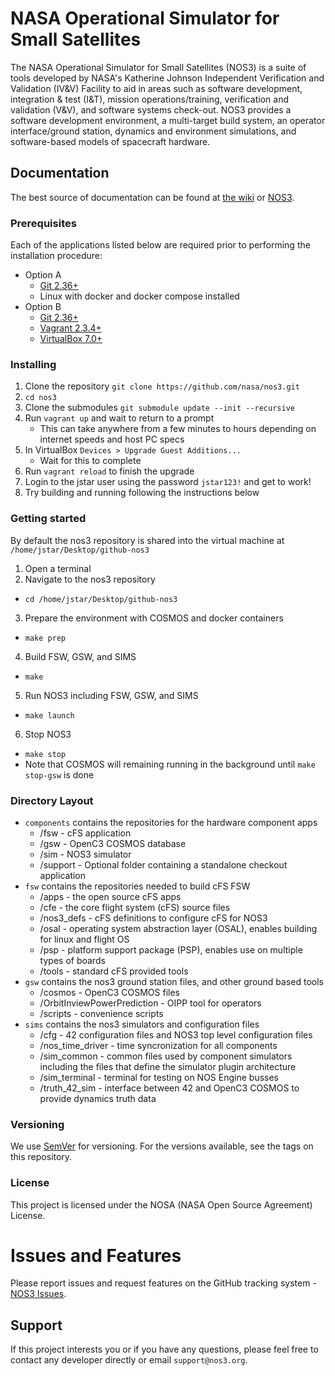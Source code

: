 # NASA Operational Simulator for Small Satellites
The NASA Operational Simulator for Small Satellites (NOS3) is a suite of tools developed by NASA's Katherine Johnson Independent Verification and Validation (IV&V) Facility to aid in areas such as software development, integration & test (I&T), mission operations/training, verification and validation (V&V), and software systems check-out. 
NOS3 provides a software development environment, a multi-target build system, an operator interface/ground station, dynamics and environment simulations, and software-based models of spacecraft hardware.

## Documentation
The best source of documentation can be found at [the wiki](https://github.com/nasa/nos3/wiki) or [NOS3](http://www.nos3.org).

### Prerequisites
Each of the applications listed below are required prior to performing the installation procedure:
* Option A
  * [Git 2.36+](https://git-scm.com/)
  * Linux with docker and docker compose installed
* Option B
  * [Git 2.36+](https://git-scm.com/)
  * [Vagrant 2.3.4+](https://www.vagrantup.com/)
  * [VirtualBox 7.0+](https://www.virtualbox.org/)

### Installing
1. Clone the repository `git clone https://github.com/nasa/nos3.git`
2. `cd nos3`
3. Clone the submodules `git submodule update --init --recursive`
4. Run `vagrant up` and wait to return to a prompt
    - This can take anywhere from a few minutes to hours depending on internet speeds and host PC specs
5. In VirtualBox `Devices > Upgrade Guest Additions...`
	- Wait for this to complete
6. Run `vagrant reload` to finish the upgrade
7. Login to the jstar user using the password `jstar123!` and get to work!
8. Try building and running following the instructions below

### Getting started
By default the nos3 repository is shared into the virtual machine at `/home/jstar/Desktop/github-nos3`
1. Open a terminal
2. Navigate to the nos3 repository
  - `cd /home/jstar/Desktop/github-nos3`
3. Prepare the environment with COSMOS and docker containers
  - `make prep`
4. Build FSW, GSW, and SIMS
  - `make`
5. Run NOS3 including FSW, GSW, and SIMS
  - `make launch`
6. Stop NOS3
  - `make stop`
  - Note that COSMOS will remaining running in the background until `make stop-gsw` is done

### Directory Layout
* `components` contains the repositories for the hardware component apps
	- /fsw - cFS application
	- /gsw - OpenC3 COSMOS database
	- /sim - NOS3 simulator
	- /support - Optional folder containing a standalone checkout application
* `fsw` contains the repositories needed to build cFS FSW
	- /apps - the open source cFS apps
	- /cfe - the core flight system (cFS) source files
	- /nos3_defs - cFS definitions to configure cFS for NOS3
	- /osal - operating system abstraction layer (OSAL), enables building for linux and flight OS
	- /psp - platform support package (PSP), enables use on multiple types of boards
	- /tools - standard cFS provided tools
* `gsw` contains the nos3 ground station files, and other ground based tools
	- /cosmos - OpenC3 COSMOS files
	- /OrbitInviewPowerPrediction - OIPP tool for operators
	- /scripts - convenience scripts
* `sims` contains the nos3 simulators and configuration files
	- /cfg - 42 configuration files and NOS3 top level configuration files
	- /nos_time_driver - time syncronization for all components
	- /sim_common - common files used by component simulators including the files that define the simulator plugin architecture
	- /sim_terminal - terminal for testing on NOS Engine busses
	- /truth_42_sim - interface between 42 and OpenC3 COSMOS to provide dynamics truth data

### Versioning
We use [SemVer](http://semver.org/) for versioning. For the versions available, see the tags on this repository.

### License
This project is licensed under the NOSA (NASA Open Source Agreement) License. 

# Issues and Features
Please report issues and request features on the GitHub tracking system - [NOS3 Issues](https://www.github.com/nasa/nos3/issues).

## Support
If this project interests you or if you have any questions, please feel free to contact any developer directly or email `support@nos3.org`.

